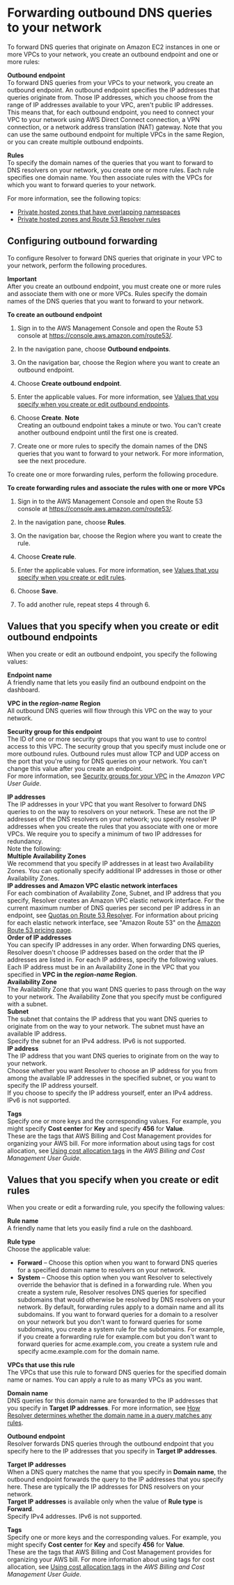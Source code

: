 # Forwarding outbound DNS queries to your network<a name="resolver-forwarding-outbound-queries"></a>

To forward DNS queries that originate on Amazon EC2 instances in one or more VPCs to your network, you create an outbound endpoint and one or more rules:

**Outbound endpoint**  
To forward DNS queries from your VPCs to your network, you create an outbound endpoint\. An outbound endpoint specifies the IP addresses that queries originate from\. Those IP addresses, which you choose from the range of IP addresses available to your VPC, aren't public IP addresses\. This means that, for each outbound endpoint, you need to connect your VPC to your network using AWS Direct Connect connection, a VPN connection, or a network address translation \(NAT\) gateway\. Note that you can use the same outbound endpoint for multiple VPCs in the same Region, or you can create multiple outbound endpoints\.

**Rules**  
To specify the domain names of the queries that you want to forward to DNS resolvers on your network, you create one or more rules\. Each rule specifies one domain name\. You then associate rules with the VPCs for which you want to forward queries to your network\. 

For more information, see the following topics:
+ [Private hosted zones that have overlapping namespaces](hosted-zone-private-considerations.md#hosted-zone-private-considerations-private-overlapping)
+ [Private hosted zones and Route 53 Resolver rules](hosted-zone-private-considerations.md#hosted-zone-private-considerations-resolver-rules)

## Configuring outbound forwarding<a name="resolver-forwarding-outbound-queries-configuring"></a>

To configure Resolver to forward DNS queries that originate in your VPC to your network, perform the following procedures\.

**Important**  
After you create an outbound endpoint, you must create one or more rules and associate them with one or more VPCs\. Rules specify the domain names of the DNS queries that you want to forward to your network\.<a name="resolver-forwarding-outbound-queries-configuring-create-endpoint-procedure"></a>

**To create an outbound endpoint**

1. Sign in to the AWS Management Console and open the Route 53 console at [https://console\.aws\.amazon\.com/route53/](https://console.aws.amazon.com/route53/)\.

1. In the navigation pane, choose **Outbound endpoints**\.

1. On the navigation bar, choose the Region where you want to create an outbound endpoint\.

1. Choose **Create outbound endpoint**\.

1. Enter the applicable values\. For more information, see [Values that you specify when you create or edit outbound endpoints](#resolver-forwarding-outbound-queries-endpoint-values)\.

1. Choose **Create**\.
**Note**  
Creating an outbound endpoint takes a minute or two\. You can't create another outbound endpoint until the first one is created\.

1. Create one or more rules to specify the domain names of the DNS queries that you want to forward to your network\. For more information, see the next procedure\.

To create one or more forwarding rules, perform the following procedure\.<a name="resolver-forwarding-outbound-queries-configuring-create-rule-procedure"></a>

**To create forwarding rules and associate the rules with one or more VPCs**

1. Sign in to the AWS Management Console and open the Route 53 console at [https://console\.aws\.amazon\.com/route53/](https://console.aws.amazon.com/route53/)\.

1. In the navigation pane, choose **Rules**\.

1. On the navigation bar, choose the Region where you want to create the rule\.

1. Choose **Create rule**\.

1. Enter the applicable values\. For more information, see [Values that you specify when you create or edit rules](#resolver-forwarding-outbound-queries-rule-values)\.

1. Choose **Save**\.

1. To add another rule, repeat steps 4 through 6\. 

## Values that you specify when you create or edit outbound endpoints<a name="resolver-forwarding-outbound-queries-endpoint-values"></a>

When you create or edit an outbound endpoint, you specify the following values:

**Endpoint name**  
A friendly name that lets you easily find an outbound endpoint on the dashboard\.

**VPC in the *region\-name* Region**  
All outbound DNS queries will flow through this VPC on the way to your network\.

**Security group for this endpoint**  
The ID of one or more security groups that you want to use to control access to this VPC\. The security group that you specify must include one or more outbound rules\. Outbound rules must allow TCP and UDP access on the port that you're using for DNS queries on your network\. You can't change this value after you create an endpoint\.   
For more information, see [Security groups for your VPC](https://docs.aws.amazon.com/vpc/latest/userguide/VPC_SecurityGroups.html) in the *Amazon VPC User Guide*\.

**IP addresses**  
The IP addresses in your VPC that you want Resolver to forward DNS queries to on the way to resolvers on your network\. These are not the IP addresses of the DNS resolvers on your network; you specify resolver IP addresses when you create the rules that you associate with one or more VPCs\. We require you to specify a minimum of two IP addresses for redundancy\.   
Note the following:    
**Multiple Availability Zones**  
We recommend that you specify IP addresses in at least two Availability Zones\. You can optionally specify additional IP addresses in those or other Availability Zones\.  
**IP addresses and Amazon VPC elastic network interfaces**  
For each combination of Availability Zone, Subnet, and IP address that you specify, Resolver creates an Amazon VPC elastic network interface\. For the current maximum number of DNS queries per second per IP address in an endpoint, see [Quotas on Route 53 Resolver](DNSLimitations.md#limits-api-entities-resolver)\. For information about pricing for each elastic network interface, see "Amazon Route 53" on the [Amazon Route 53 pricing page](https://aws.amazon.com/route53/pricing/)\.  
**Order of IP addresses**  
You can specify IP addresses in any order\. When forwarding DNS queries, Resolver doesn't choose IP addresses based on the order that the IP addresses are listed in\.
For each IP address, specify the following values\. Each IP address must be in an Availability Zone in the VPC that you specified in **VPC in the *region\-name* Region**\.    
**Availability Zone**  
The Availability Zone that you want DNS queries to pass through on the way to your network\. The Availability Zone that you specify must be configured with a subnet\.  
**Subnet**  
The subnet that contains the IP address that you want DNS queries to originate from on the way to your network\. The subnet must have an available IP address\.  
Specify the subnet for an IPv4 address\. IPv6 is not supported\.  
**IP address**  
The IP address that you want DNS queries to originate from on the way to your network\.  
Choose whether you want Resolver to choose an IP address for you from among the available IP addresses in the specified subnet, or you want to specify the IP address yourself\.  
If you choose to specify the IP address yourself, enter an IPv4 address\. IPv6 is not supported\.

**Tags**  
Specify one or more keys and the corresponding values\. For example, you might specify **Cost center** for **Key** and specify **456** for **Value**\.  
These are the tags that AWS Billing and Cost Management provides for organizing your AWS bill\. For more information about using tags for cost allocation, see [Using cost allocation tags](https://docs.aws.amazon.com/awsaccountbilling/latest/aboutv2/cost-alloc-tags.html) in the *AWS Billing and Cost Management User Guide*\.

## Values that you specify when you create or edit rules<a name="resolver-forwarding-outbound-queries-rule-values"></a>

When you create or edit a forwarding rule, you specify the following values:

**Rule name**  
A friendly name that lets you easily find a rule on the dashboard\.

**Rule type**  
Choose the applicable value:  
+ **Forward** – Choose this option when you want to forward DNS queries for a specified domain name to resolvers on your network\.
+ **System** – Choose this option when you want Resolver to selectively override the behavior that is defined in a forwarding rule\. When you create a system rule, Resolver resolves DNS queries for specified subdomains that would otherwise be resolved by DNS resolvers on your network\.
By default, forwarding rules apply to a domain name and all its subdomains\. If you want to forward queries for a domain to a resolver on your network but you don't want to forward queries for some subdomains, you create a system rule for the subdomains\. For example, if you create a forwarding rule for example\.com but you don't want to forward queries for acme\.example\.com, you create a system rule and specify acme\.example\.com for the domain name\.

**VPCs that use this rule**  
The VPCs that use this rule to forward DNS queries for the specified domain name or names\. You can apply a rule to as many VPCs as you want\.

**Domain name**  
DNS queries for this domain name are forwarded to the IP addresses that you specify in **Target IP addresses**\. For more information, see [How Resolver determines whether the domain name in a query matches any rules](resolver.md#resolver-overview-forward-vpc-to-network-domain-name-matches)\.

**Outbound endpoint**  
Resolver forwards DNS queries through the outbound endpoint that you specify here to the IP addresses that you specify in **Target IP addresses**\.

**Target IP addresses**  
When a DNS query matches the name that you specify in **Domain name**, the outbound endpoint forwards the query to the IP addresses that you specify here\. These are typically the IP addresses for DNS resolvers on your network\.  
**Target IP addresses** is available only when the value of **Rule type** is **Forward**\.  
Specify IPv4 addresses\. IPv6 is not supported\.

**Tags**  
Specify one or more keys and the corresponding values\. For example, you might specify **Cost center** for **Key** and specify **456** for **Value**\.  
These are the tags that AWS Billing and Cost Management provides for organizing your AWS bill\. For more information about using tags for cost allocation, see [Using cost allocation tags](https://docs.aws.amazon.com/awsaccountbilling/latest/aboutv2/cost-alloc-tags.html) in the *AWS Billing and Cost Management User Guide*\.